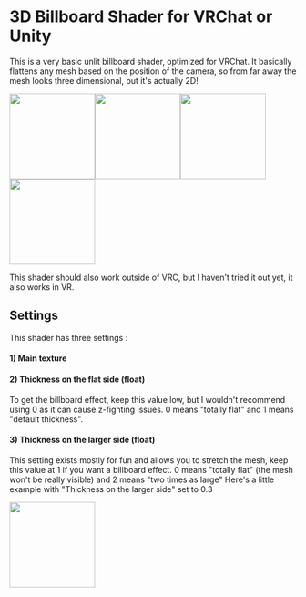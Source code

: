 # 3D Billboard Shader for VRChat or Unity
This is a very basic unlit billboard shader, optimized for VRChat. It basically flattens any mesh based on the position of the camera, so from far away the mesh looks three dimensional, but it's actually 2D!

<img src="https://i.imgur.com/4knFNx0.png" height=150/><img src="https://i.imgur.com/RgkCQwF.png" height=150/><img src="https://i.imgur.com/Duh4ds3.png" height=150/><img src="https://i.imgur.com/FP6M1wq.png" height=150/>

This shader should also work outside of VRC, but I haven't tried it out yet, it also works in VR.

## Settings

This shader has three settings :
#### 1) Main texture
#### 2) Thickness on the flat side (float)
To get the billboard effect, keep this value low, but I wouldn't recommend using 0 as it can cause z-fighting issues.
0 means "totally flat" and 1 means "default thickness".
#### 3) Thickness on the larger side (float)
This setting exists mostly for fun and allows you to stretch the mesh, keep this value at 1 if you want a billboard effect.
0 means "totally flat" (the mesh won't be really visible) and 2 means "two times as large"
Here's a little example with "Thickness on the larger side" set to 0.3

<img src="https://i.imgur.com/xZPIadp.png" height=150/>
